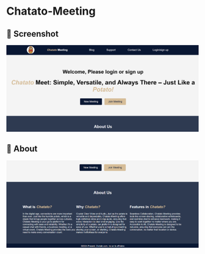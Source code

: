 ﻿# Chatato-Meeting
## 📸 Screenshot

![Chatato Screenshot](chatatoMeet_front.png)
## 📸 About

![Chatato Screenshot](chatatoMeet_front1.png)



